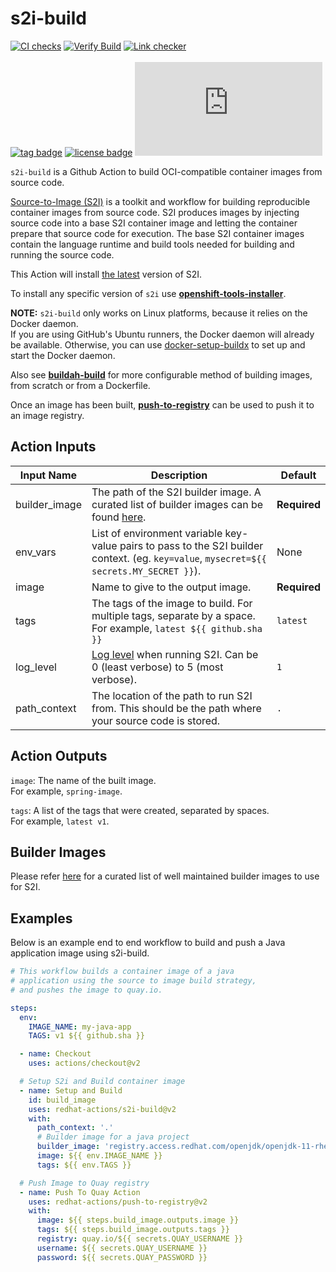 # s2i-build
[![CI checks](https://github.com/redhat-actions/s2i-build/workflows/CI%20checks/badge.svg)](https://github.com/redhat-actions/s2i-build/actions?query=workflow%3A%22CI+checks%22)
[![Verify Build](https://github.com/redhat-actions/s2i-build/workflows/Verify%20Build/badge.svg)](https://github.com/redhat-actions/s2i-build/actions?query=workflow%3A%22Verify+Build%22)
[![Link checker](https://github.com/redhat-actions/s2i-build/workflows/Link%20checker/badge.svg)](https://github.com/redhat-actions/s2i-build/actions?query=workflow%3A%22Link+checker%22)
<br></br>
[![tag badge](https://img.shields.io/github/v/tag/redhat-actions/s2i-build)](https://github.com/redhat-actions/s2i-build/tags)
[![license badge](https://img.shields.io/github/license/redhat-actions/s2i-build)](./LICENSE)
[![size badge](https://img.shields.io/github/size/redhat-actions/s2i-build/dist/index.js)](./dist)

`s2i-build` is a Github Action to build OCI-compatible container images from source code.

[Source-to-Image (S2I)](https://github.com/openshift/source-to-image) is a toolkit and workflow for building reproducible
container images from source code.
S2I produces images by injecting source code into a base S2I container image
and letting the container prepare that source code for execution. The base
S2I container images contain the language runtime and build tools needed for
building and running the source code.

This Action will install [the latest](https://github.com/openshift/source-to-image/releases/tag/v1.3.1) version of S2I.

To install any specific version of `s2i` use [**openshift-tools-installer**](https://github.com/marketplace/actions/openshift-client-installer).

**NOTE:**
`s2i-build` only works on Linux platforms, because it relies on the Docker daemon.<br>
If you are using GitHub's Ubuntu runners, the Docker daemon will already be available.
Otherwise, you can use [docker-setup-buildx](https://github.com/marketplace/actions/docker-setup-buildx) to set up and start the Docker daemon.

Also see [**buildah-build**](https://github.com/marketplace/actions/buildah-build) for more configurable method of building images, from scratch or from a Dockerfile.

Once an image has been built, [**push-to-registry**](https://github.com/marketplace/actions/push-to-registry) can be used to push it to an image registry.

<a id="action-inputs"></a>

## Action Inputs

| Input Name | Description | Default |
| ---------- | ----------- | ------- |
| builder_image | The path of the S2I builder image. A curated list of builder images can be found [here](./builder-images.md). | **Required**
| env_vars | List of environment variable key-value pairs to pass to the S2I builder context. (eg. `key=value`, `mysecret=${{ secrets.MY_SECRET }}`). | None
| image | Name to give to the output image. | **Required**
| tags | The tags of the image to build. For multiple tags, separate by a space. For example, `latest ${{ github.sha }}` | `latest`
| log_level | [Log level](https://github.com/openshift/source-to-image/blob/master/docs/cli.md#log-levels) when running S2I. Can be 0 (least verbose) to 5 (most verbose). | `1`
| path_context | The location of the path to run S2I from. This should be the path where your source code is stored. | `.`

<a id="outputs"></a>

## Action Outputs

`image`: The name of the built image.<br>
For example, `spring-image`.

`tags`: A list of the tags that were created, separated by spaces.<br>
For example, `latest v1`.

## Builder Images

Please refer [here](./builder-images.md) for a curated list of well maintained builder images to use for S2I.

## Examples

Below is an example end to end workflow to build and push a Java application image using s2i-build.

```yaml
# This workflow builds a container image of a java
# application using the source to image build strategy,
# and pushes the image to quay.io.

steps:
  env:
    IMAGE_NAME: my-java-app
    TAGS: v1 ${{ github.sha }}

  - name: Checkout
    uses: actions/checkout@v2

  # Setup S2i and Build container image
  - name: Setup and Build
    id: build_image
    uses: redhat-actions/s2i-build@v2
    with:
      path_context: '.'
      # Builder image for a java project
      builder_image: 'registry.access.redhat.com/openjdk/openjdk-11-rhel7'
      image: ${{ env.IMAGE_NAME }}
      tags: ${{ env.TAGS }}

  # Push Image to Quay registry
  - name: Push To Quay Action
    uses: redhat-actions/push-to-registry@v2
    with:
      image: ${{ steps.build_image.outputs.image }}
      tags: ${{ steps.build_image.outputs.tags }}
      registry: quay.io/${{ secrets.QUAY_USERNAME }}
      username: ${{ secrets.QUAY_USERNAME }}
      password: ${{ secrets.QUAY_PASSWORD }}
```
